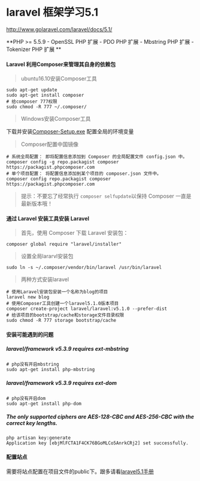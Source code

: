 # laravel 框架学习5.1

http://www.golaravel.com/laravel/docs/5.1/

**PHP >= 5.5.9 - OpenSSL PHP 扩展 - PDO PHP 扩展 - Mbstring PHP 扩展 - Tokenizer PHP 扩展 **

#### Laravel 利用Composer来管理其自身的依赖包

> ubuntu16.10安装Composer工具

```shell
sudo apt-get update
sudo apt-get install composer
# 给composer 777权限
sudo chmod -R 777 ~/.composer/
```

> Windows安装Composer工具

下载并安装[Composer-Setup.exe](https://getcomposer.org/Composer-Setup.exe) 配置全局的环境变量

> Composer配置中国镜像

```shell
# 系统全局配置： 即将配置信息添加到 Composer 的全局配置文件 config.json 中。
composer config -g repo.packagist composer https://packagist.phpcomposer.com
# 单个项目配置： 将配置信息添加到某个项目的 composer.json 文件中。
composer config repo.packagist composer https://packagist.phpcomposer.com
```

> 提示：不要忘了经常执行 ```composer selfupdate```以保持 Composer 一直是最新版本哦！

#### 通过 Laravel 安装工具安装 Laravel

> 首先，使用 Composer 下载 Laravel 安装包：

```shell
composer global require "laravel/installer"
```

> 设置全局lararvl安装包

```shell
sudo ln -s ~/.composer/vendor/bin/laravel /usr/bin/laravel
```

> 两种方式安装laravel

```shell
# 使用Laravel安装包安装一个名称为blog的项目
laravel new blog
# 使用Composer工具创建一个laravel5.1.0版本项目
composer create-project laravel/laravel:v5.1.0 --prefer-dist
# 给该项目的bootstrap/cache和storage文件目录权限
sudo chmod -R 777 storage bootstrap/cache
```

#### 安装可能遇到的问题

##### laravel/framework v5.3.9 requires ext-mbstring

```shell
# php没有开启mbstring
sudo apt-get install php-mbstring
```

##### laravel/framework v5.3.9 requires ext-dom

```shell
# php没有开启dom
sudo apt-get install php-dom
```

##### The only supported ciphers are AES-128-CBC and AES-256-CBC with the correct key lengths.

```shell
php artisan key:generate
Application key [ebjMlFCTA1F4CK76BGoMLCo5AnrkCRj2] set successfully.
```

#### 配置站点

需要将站点配置在项目文件的public下。跟多请看[laravel5.1手册](http://www.golaravel.com/laravel/docs/5.1/)